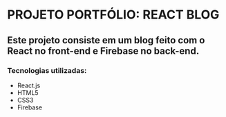 # PROJETO PORTFÓLIO: REACT BLOG

## Este projeto consiste em um blog feito com o React no front-end e Firebase no back-end.

### Tecnologias utilizadas:
* React.js
* HTML5
* CSS3
* Firebase
